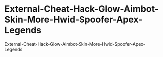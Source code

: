 # External-Cheat-Hack-Glow-Aimbot-Skin-More-Hwid-Spoofer-Apex-Legends
External-Cheat-Hack-Glow-Aimbot-Skin-More-Hwid-Spoofer-Apex-Legends
